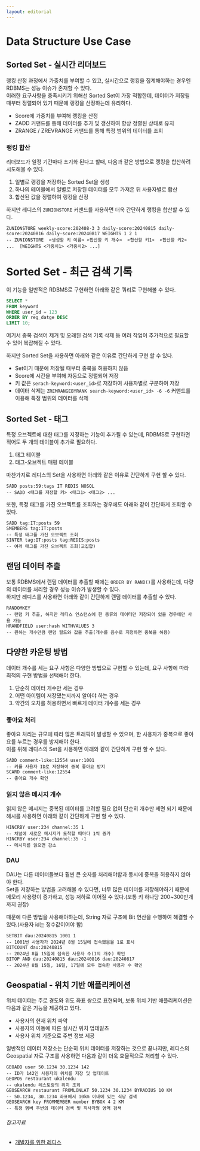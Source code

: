 ```yaml
---
layout: editorial
---
```


# Data Structure Use Case

## Sorted Set - 실시간 리더보드

랭킹 산정 과정에서 가중치를 부여할 수 있고, 실시간으로 랭킹을 집계해야하는 경우엔 RDBMS는 성능 이슈가 존재할 수 있다.  
이러한 요구사항을 충족시키기 위해선 Sorted Set이 가장 적합한데, 데이터가 저장될 때부터 정렬되어 있기 때문에 랭킹을 산정하는데 유리하다.

- Score에 가중치를 부여해 랭킹을 산정
- ZADD 커맨드를 통해 데이터를 추가 및 갱신하여 항상 정렬된 상태로 유지
- ZRANGE / ZREVRANGE 커맨드를 통해 특정 범위의 데이터를 조회

### 랭킹 합산

리더보드가 일정 기간마다 초기화 된다고 할때, 다음과 같은 방법으로 랭킹을 합산하려 시도해볼 수 있다.

1. 일별로 랭킹을 저장하는 Sorted Set을 생성
2. 하나의 테이블에서 일별로 저장된 데이터를 모두 가져온 뒤 사용자별로 합산
3. 합산된 값을 정렬하여 랭킹을 산정

하지만 레디스의 `ZUNIONSTORE` 커맨드를 사용하면 더욱 간단하게 랭킹을 합산할 수 있다.

```redis
ZUNIONSTORE weekly-score:202408-3 3 daily-score:20240815 daily-score:20240816 daily-score:20240817 WEIGHTS 1 2 1
-- ZUNIONSTORE  <생성할 키 이름> <합산할 키 개수>  <합산할 키1>  <합산할 키2>  ...  [WEIGHTS <가중치1> <가중치2> ...]
```

# Sorted Set - 최근 검색 기록

이 기능을 일반적은 RDBMS로 구현하면 아래와 같은 쿼리로 구현해볼 수 있다.

```sql
SELECT *
FROM keyword
WHERE user_id = 123
ORDER BY reg_datge DESC
LIMIT 10;
```

여기서 중복 검색어 제거 및 오래된 검색 기록 삭제 등 여러 작업이 추가적으로 필요할 수 있어 복잡해질 수 있다.

하지만 Sorted Set을 사용하면 아래와 같은 이유로 간단하게 구현 할 수 있다.

- Set이기 때문에 저장될 때부터 중복을 허용하지 않음
- Score에 시간을 부여해 자동으로 정렬되어 저장
- 키 값은 `serach-keyword:<user_id>`로 저장하여 사용자별로 구분하여 저장
- 데이터 삭제는 `ZREMRANGEBYRANK search-keyword:<user_id> -6 -6` 커맨드를 이용해 특정 범위의 데이터를 삭제

## Sorted Set - 태그

특정 오브젝트에 대한 태그를 지정하는 기능이 추가될 수 있는데, RDBMS로 구현하면 적어도 두 개의 테이블이 추가로 필요하다.

1. 태그 테이블
2. 태그-오브젝트 매핑 테이블

마찬가지로 레디스의 Set을 사용하면 아래와 같은 이유로 간단하게 구현 할 수 있다.

```redis
SADD posts:59:tags IT REDIS NOSQL
-- SADD <태그를 저장할 키> <태그1> <태그2> ...
```

또한, 특정 태그를 가진 오브젝트를 조회하는 경우에도 아래와 같이 간단하게 조회할 수 있다.

```redis
SADD tag:IT:posts 59
SMEMBERS tag:IT:posts
-- 특정 태그를 가진 오브젝트 조회
SINTER tag:IT:posts tag:REDIS:posts
-- 여러 태그를 가진 오브젝트 조회(교집합)
```

## 랜덤 데이터 추출

보통 RDBMS에서 랜덤 데이터를 추출할 때에는 `ORDER BY RAND()`를 사용하는데, 다량의 데이터를 처리할 경우 성능 이슈가 발생할 수 있다.  
하지만 레디스를 사용하면 아래와 같이 간단하게 랜덤 데이터를 추출할 수 있다.

```redis
RANDOMKEY
-- 랜덤 키 추출, 하지만 레디스 인스턴스에 한 종류의 데이터만 저장되어 있을 경우에만 사용 가능
HRANDFIELD user:hash WITHVALUES 3
-- 원하는 개수만큼 랜덤 필드와 값을 추출(개수를 음수로 지정하면 중복을 허용)
```

## 다양한 카운팅 방법

데이터 개수를 세는 요구 사항은 다양한 방법으로 구현할 수 있는데, 요구 사항에 따라 최적의 구현 방법을 선택해야 한다.

1. 단순히 데이터 개수만 세는 경우
2. 어떤 아이템이 저장됐는지까지 알아야 하는 경우
3. 약간의 오차를 허용하면서 빠르게 데이터 개수를 세는 경우

### 좋아요 처리

좋아요 처리는 규모에 따라 많은 트래픽이 발생할 수 있으며, 한 사용자가 중복으로 좋아요를 누르는 경우를 방지해야 한다.  
이를 위해 레디스의 Set을 사용하면 아래와 같이 간단하게 구현 할 수 있다.

```redis
SADD comment-like:12554 user:1001
-- 키를 사용자 ID로 저장하여 중복 좋아요 방지
SCARD comment-like:12554
-- 좋아요 개수 확인
```

### 읽지 않은 메시지 개수

읽지 않은 메시지는 중복된 데이터를 고려할 필요 없이 단순히 개수만 세면 되기 때문에 해시를 사용하면 아래와 같이 간단하게 구현 할 수 있다.

```redis
HINCRBY user:234 channel:35 1
-- 채널에 새로운 메시지가 도착할 때마다 1씩 증가
HINCRBY user:234 channel:35 -1
-- 메시지를 읽으면 감소
```

### DAU

DAU는 다른 데이터들보다 훨씬 큰 숫자를 처리해야함과 동시에 중복을 허용하지 않아야 한다.  
Set을 저장하는 방법을 고려해볼 수 있다면, 너무 많은 데이터를 저장해야하기 때문에 메모리 사용량이 증가하고, 성능 저하로 이어질 수 있다.(보통 키 하나당 200~300만개까지 권장)

때문에 다른 방법을 사용해야하는데, String 자료 구조에 Bit 연산을 수행하여 해결할 수 있다.(사용자 id는 정수값이어야 함)

```redis
SETBIT dau:20240815 1001 1
-- 1001번 사용자가 2024년 8월 15일에 접속했음을 1로 표시
BITCOUNT dau:20240815
-- 2024년 8월 15일에 접속한 사용자 수(1의 개수) 확인
BITOP AND dau:20240815 dau:20240816 dau:20240817
-- 2024년 8월 15일, 16일, 17일에 모두 접속한 사용자 수 확인
```

## Geospatial - 위치 기반 애플리케이션

위치 데이터는 주로 경도와 위도 좌표 쌍으로 표현되며, 보통 위치 기반 애플리케이션은 다음과 같은 기능을 제공하고 있다.

- 사용자의 현재 위치 파악
- 사용자의 이동에 따른 실시간 위치 업데잍츠
- 사용자 위치 기준으로 주변 정보 제공

일반적인 데이터 저장소는 단순히 위치 데이터를 저장하는 것으로 끝나지만, 레디스의 Geospatial 자료 구조를 사용하면 다음과 같이 더욱 효율적으로 처리할 수 있다.

```redis
GEOADD user 50.1234 30.1234 142
-- ID가 142인 사용자의 위치를 저장 및 업데이트
GEOPOS restaurant ukalendu
-- ukalendu 레스토랑의 위치 조회
GEOSEARCH restaurant FROMLONLAT 50.1234 30.1234 BYRADIUS 10 KM
-- 50.1234, 30.1234 좌표에서 10km 이내에 있는 식당 검색
GEOSEARCH key FROMMEMBER member BYBOX 4 2 KM
-- 특정 멤버 주변의 데이터 검색 및 직사각형 영역 검색
```

###### 참고자료

- [개발자를 위한 레디스](https://kobic.net/book/bookInfo/view.do?isbn=9791161757926)
